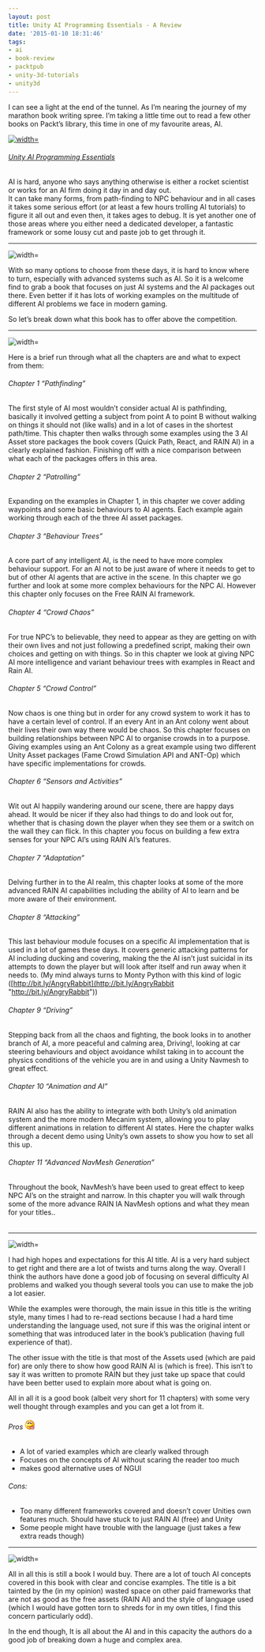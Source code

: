 ```yaml
---
layout: post
title: Unity AI Programming Essentials - A Review
date: '2015-01-10 18:31:46'
tags:
- ai
- book-review
- packtpub
- unity-3d-tutorials
- unity3d
---
```


I can see a light at the end of the tunnel.  As I’m nearing the journey of my marathon book writing spree. I’m taking a little time out to read a few other books on Packt’s library, this time in one of my favourite areas, AI.

[![ width=](https://www.packtpub.com/sites/default/files/B03562_Unity%20AI%20Programming%20Essentials_Cover.jpg)](https://www.packtpub.com/game-development/unity-ai-programming-essentials)

###### [Unity AI Programming Essentials](https://www.packtpub.com/game-development/unity-ai-programming-essentials)

AI is hard, anyone who says anything otherwise is either a rocket scientist or works for an AI firm doing it day in and day out.  
It can take many forms, from path-finding to NPC behaviour and in all cases it takes some serious effort (or at least a few hours trolling AI tutorials) to figure it all out and even then, it takes ages to debug.  It is yet another one of those areas where you either need a dedicated developer, a fantastic framework or some lousy cut and paste job to get through it.

* * *

![width=](http://i0.wp.com/1.bp.blogspot.com/_Un0JJ6ChsQE/TDMGeB1LpyI/AAAAAAAAABU/VORQN7I2LVg/s1600/27.jpg?w=660)

With so many options to choose from these days, it is hard to know where to turn, especially with advanced systems such as AI.  So it is a welcome find to grab a book that focuses on just AI systems and the AI packages out there.  Even better if it has lots of working examples on the multitude of different AI problems we face in modern gaming.

So let’s break down what this book has to offer above the competition.

* * *

![width=](http://i2.wp.com/1.bp.blogspot.com/-ura1_XT2-2g/Twob02iku-I/AAAAAAAAAKo/U4Uhirf68K0/s1600/HiRes.jpg?resize=361%2C301)

Here is a brief run through what all the chapters are and what to expect from them:

###### Chapter 1 “Pathfinding”

The first style of AI most wouldn’t consider actual AI is pathfinding, basically it involved getting a subject from point A to point B without walking on things it should not (like walls) and in a lot of cases in the shortest path/time.  This chapter then walks through some examples using the 3 AI Asset store packages the book covers (Quick Path, React, and RAIN AI) in a clearly explained fashion.  Finishing off with a nice comparison between what each of the packages offers in this area.

###### Chapter 2 “Patrolling”

Expanding on the examples in Chapter 1, in this chapter we cover adding waypoints and some basic behaviours to AI agents.  Each example again working through each of the three AI asset packages.

###### Chapter 3 “Behaviour Trees”

A core part of any intelligent AI, is the need to have more complex behaviour support. For an AI not to be just aware of where it needs to get to but of other AI agents that are active in the scene.  In this chapter we go further and look at some more complex behaviours for the NPC AI. However this chapter only focuses on the Free RAIN AI framework.

###### Chapter 4 “Crowd Chaos”

For true NPC’s to believable, they need to appear as they are getting on with their own lives and not just following a predefined script, making their own choices and getting on with things. So in this chapter we look at giving NPC AI more intelligence and variant behaviour trees with examples in React and Rain AI.

###### Chapter 5 “Crowd Control”

Now chaos is one thing but in order for any crowd system to work it has to have a certain level of control.  If an every Ant in an Ant colony went about their lives their own way there would be chaos.  So this chapter focuses on building relationships between NPC AI to organise crowds in to a purpose.  Giving examples using an Ant Colony as a great example using two different Unity Asset packages (Fame Crowd Simulation API and ANT-Op) which have specific implementations for crowds.

###### Chapter 6 “Sensors and Activities”

Wit out AI happily wandering around our scene, there are happy days ahead. It would be nicer if they also had things to do and look out for, whether that is chasing down the player when they see them or a switch on the wall they can flick. In this chapter you focus on building a few extra senses for your NPC AI’s using RAIN AI’s features.

###### Chapter 7 “Adaptation”

Delving further in to the AI realm, this chapter looks at some of the more advanced RAIN AI capabilities including the ability of AI to learn and be more aware of their environment.

###### Chapter 8 “Attacking”

This last behaviour module focuses on a specific AI implementation that is used in a lot of games these days. It covers generic attacking patterns for AI including ducking and covering, making the the AI isn’t just suicidal in its attempts to down the player but will look after itself and run away when it needs to. (My mind always turns to Monty Python with this kind of logic ([http://bit.ly/AngryRabbit](http://bit.ly/AngryRabbit "http://bit.ly/AngryRabbit"))

###### Chapter 9 “Driving”

Stepping back from all the chaos and fighting, the book looks in to another branch of AI, a more peaceful and calming area, Driving!, looking at car steering behaviours and object avoidance whilst taking in to account the physics conditions of the vehicle you are in and using a Unity Navmesh to great effect.

###### Chapter 10 “Animation and AI”

RAIN AI also has the ability to integrate with both Unity’s old animation system and the more modern Mecanim system, allowing you to play different animations in relation to different AI states.  Here the chapter walks through a decent demo using Unity’s own assets to show you how to set all this up.

###### Chapter 11 “Advanced NavMesh Generation”

Throughout the book, NavMesh’s have been used to great effect to keep NPC AI’s on the straight and narrow. In this chapter you will walk through some of the more advance RAIN IA NavMesh options and what they mean for your titles..

###### 

###### 

* * *

![width=](http://i2.wp.com/1.bp.blogspot.com/-YJZ1X0X20x8/T6MOhBQk54I/AAAAAAAAB-8/WgJn-q4Ohaw/s1600/My+Thoughts.png?resize=354%2C109)

I had high hopes and expectations for this AI title. AI is a very hard subject to get right and there are a lot of twists and turns along the way. Overall I think the authors have done a good job of focusing on several difficulty AI problems and walked you though several tools you can use to make the job a lot easier.

While the examples were thorough, the main issue in this title is the writing style, many times I had to re-read sections because I had a hard time understanding the language used, not sure if this was the original intent or something that was introduced later in the book’s publication (having full experience of that).

The other issue with the title is that most of the Assets used (which are paid for) are only there to show how good RAIN AI is (which is free). This isn’t to say it was written to promote RAIN but they just take up space that could have been better used to explain more about what is going on.

All in all it is a good book (albeit very short for 11 chapters) with some very well thought through examples and you can get a lot from it.

###### Pros ![Smile with tongue out](/Images/wordpress/2014/07/wlEmoticon-smilewithtongueout.png?w=660)

- A lot of varied examples which are clearly walked through
- Focuses on the concepts of AI without scaring the reader too much
- makes good alternative uses of NGUI

###### Cons:

- Too many different frameworks covered and doesn’t cover Unities own features much. Should have stuck to just RAIN AI (free) and Unity
- Some people might have trouble with the language (just takes a few extra reads though)  

* * *

![width=](http://i2.wp.com/www.magicalmaths.org/wp-content/uploads/2012/11/conclusion-introduction-starter-plenary.jpg?w=660)

All in all this is still a book I would buy. There are a lot of touch AI concepts covered in this book with clear and concise examples.  The title is a bit tainted by the (in my opinion) wasted space on other paid frameworks that are not as good as the free assets (RAIN AI) and the style of language used (which I would have gotten torn to shreds for in my own titles, I find this concern particularly odd).

In the end though, It is all about the AI and in this capacity the authors do a good job of breaking down a huge and complex area.

